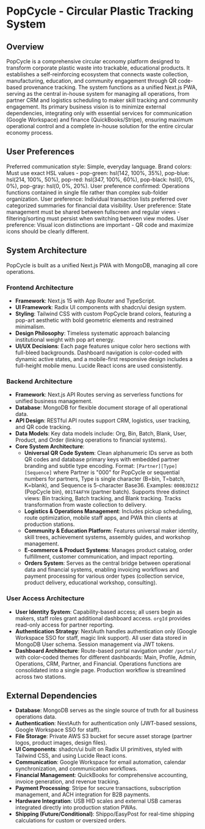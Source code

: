 # PopCycle - Circular Plastic Tracking System

## Overview
PopCycle is a comprehensive circular economy platform designed to transform corporate plastic waste into trackable, educational products. It establishes a self-reinforcing ecosystem that connects waste collection, manufacturing, education, and community engagement through QR code-based provenance tracking. The system functions as a unified Next.js PWA, serving as the central in-house system for managing all operations, from partner CRM and logistics scheduling to maker skill tracking and community engagement. Its primary business vision is to minimize external dependencies, integrating only with essential services for communication (Google Workspace) and finance (QuickBooks/Stripe), ensuring maximum operational control and a complete in-house solution for the entire circular economy process.

## User Preferences
Preferred communication style: Simple, everyday language.
Brand colors: Must use exact HSL values - pop-green: hsl(142, 100%, 35%), pop-blue: hsl(214, 100%, 50%), pop-red: hsl(347, 100%, 60%), pop-black: hsl(0, 0%, 0%), pop-gray: hsl(0, 0%, 20%).
User preference confirmed: Operations functions contained in single file rather than complex sub-folder organization.
User preference: Individual transaction lists preferred over categorized summaries for financial data visibility.
User preference: State management must be shared between fullscreen and regular views - filtering/sorting must persist when switching between view modes.
User preference: Visual icon distinctions are important - QR code and maximize icons should be clearly different.

## System Architecture
PopCycle is built as a unified Next.js PWA with MongoDB, managing all core operations.

### Frontend Architecture
- **Framework**: Next.js 15 with App Router and TypeScript.
- **UI Framework**: Radix UI components with shadcn/ui design system.
- **Styling**: Tailwind CSS with custom PopCycle brand colors, featuring a pop-art aesthetic with bold geometric elements and restrained minimalism.
- **Design Philosophy**: Timeless systematic approach balancing institutional weight with pop art energy.
- **UI/UX Decisions**: Each page features unique color hero sections with full-bleed backgrounds. Dashboard navigation is color-coded with dynamic active states, and a mobile-first responsive design includes a full-height mobile menu. Lucide React icons are used consistently.

### Backend Architecture
- **Framework**: Next.js API Routes serving as serverless functions for unified business management.
- **Database**: MongoDB for flexible document storage of all operational data.
- **API Design**: RESTful API routes support CRM, logistics, user tracking, and QR code tracking.
- **Data Models**: Key data models include: Org, Bin, Batch, Blank, User, Product, and Order (linking operations to financial systems).
- **Core System Architecture**:
    - **Universal QR Code System**: Clean alphanumeric IDs serve as both QR codes and database primary keys with embedded partner branding and subtle type encoding. Format: `[Partner][Type][Sequence]` where Partner is "000" for PopCycle or sequential numbers for partners, Type is single character (B=bin, T=batch, K=blank), and Sequence is 5-character Base36. Examples: `000BJDZ1Z` (PopCycle bin), `001T4AFYH` (partner batch). Supports three distinct views: Bin tracking, Batch tracking, and Blank tracking. Tracks transformation from waste collection to delivery.
    - **Logistics & Operations Management**: Includes pickup scheduling, route optimization, mobile staff apps, and PWA thin clients at production stations.
    - **Community & Education Platform**: Features universal maker identity, skill trees, achievement systems, assembly guides, and workshop management.
    - **E-commerce & Product Systems**: Manages product catalog, order fulfillment, customer communication, and impact reporting.
    - **Orders System**: Serves as the central bridge between operational data and financial systems, enabling invoicing workflows and payment processing for various order types (collection service, product delivery, educational workshop, consulting).

### User Access Architecture
- **User Identity System**: Capability-based access; all users begin as makers, staff roles grant additional dashboard access. `orgId` provides read-only access for partner reporting.
- **Authentication Strategy**: NextAuth handles authentication only (Google Workspace SSO for staff, magic link support). All user data stored in MongoDB User schema. Session management via JWT tokens.
- **Dashboard Architecture**: Route-based portal navigation under `/portal/` with color-coded themes for different dashboards: Main, Profile, Admin, Operations, CRM, Partner, and Financial. Operations functions are consolidated into a single page. Production workflow is streamlined across two stations.

## External Dependencies

- **Database**: MongoDB serves as the single source of truth for all business operations data.
- **Authentication**: NextAuth for authentication only (JWT-based sessions, Google Workspace SSO for staff).
- **File Storage**: Private AWS S3 bucket for secure asset storage (partner logos, product images, design files).
- **UI Components**: shadcn/ui built on Radix UI primitives, styled with Tailwind CSS, and using Lucide React icons.
- **Communication**: Google Workspace for email automation, calendar synchronization, and communication workflows.
- **Financial Management**: QuickBooks for comprehensive accounting, invoice generation, and revenue tracking.
- **Payment Processing**: Stripe for secure transactions, subscription management, and ACH integration for B2B payments.
- **Hardware Integration**: USB HID scales and external USB cameras integrated directly into production station PWAs.
- **Shipping (Future/Conditional)**: Shippo/EasyPost for real-time shipping calculations for custom or oversized orders.